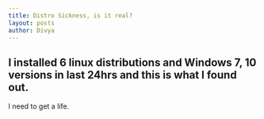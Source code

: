 ```yaml
---
title: Distro Sickness, is it real?
layout: posts
author: Divya
---
```

## I installed 6 linux distributions and Windows 7, 10 versions in last 24hrs and this is what I found out.

I need to get a life.
